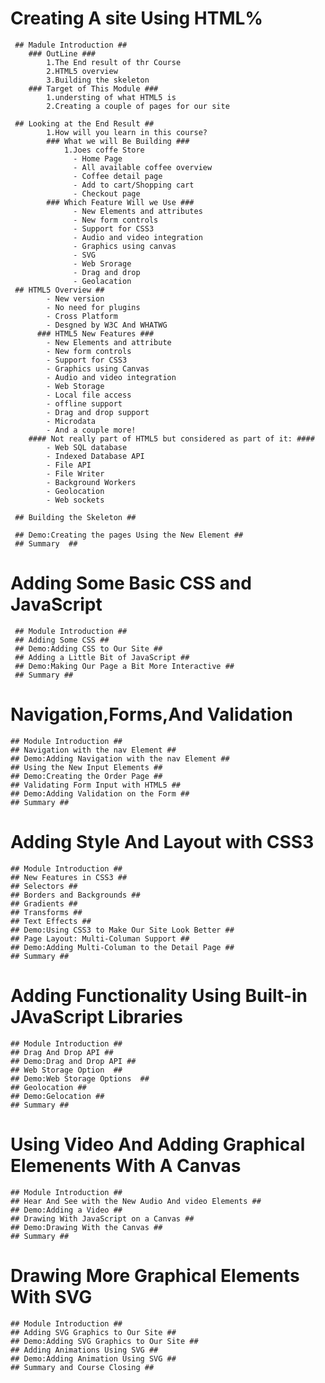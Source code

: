 # Creating A site Using HTML% #
     ## Madule Introduction ## 
		### OutLine ###
			1.The End result of thr Course
			2.HTML5 overview
		    3.Building the skeleton
		### Target of This Module ###
			1.understing of what HTML5 is
			2.Creating a couple of pages for our site

     ## Looking at the End Result ## 
			1.How will you learn in this course?
			### What we will Be Building ###
				1.Joes coffe Store
				  - Home Page
				  - All available coffee overview
				  -	Coffee detail page
				  -	Add to cart/Shopping cart
				  -	Checkout page	
		    ### Which Feature Will we Use ###
				  - New Elements and attributes
				  - New form controls
				  - Support for CSS3
				  - Audio and video integration 
				  - Graphics using canvas
				  - SVG
				  - Web Srorage
				  - Drag and drop
				  - Geolacation
     ## HTML5 Overview ## 
			- New version
			- No need for plugins
			- Cross Platform
			- Desgned by W3C And WHATWG	
		  ### HTML5 New Features ###	
			- New Elements and attribute
			- New form controls
			- Support for CSS3
			- Graphics using Canvas
			- Audio and video integration
			- Web Storage
			- Local file access
			- offline support
			- Drag and drop support
			- Microdata
			- And a couple more!
		#### Not really part of HTML5 but considered as part of it: ####
			- Web SQL database
			- Indexed Database API
			- File API
			- File Writer
			- Background Workers
			- Geolocation
			- Web sockets
					
     ## Building the Skeleton ## 
		
     ## Demo:Creating the pages Using the New Element ## 
     ## Summary  ##
# Adding Some Basic CSS and JavaScript #
     ## Module Introduction ##
     ## Adding Some CSS ##
	 ## Demo:Adding CSS to Our Site ##
	 ## Adding a Little Bit of JavaScript ##
	 ## Demo:Making Our Page a Bit More Interactive ##
	 ## Summary ##
#  Navigation,Forms,And Validation #
	## Module Introduction ##
	## Navigation with the nav Element ##
	## Demo:Adding Navigation with the nav Element ##
	## Using the New Input Elements ##
	## Demo:Creating the Order Page ##
	## Validating Form Input with HTML5 ##
	## Demo:Adding Validation on the Form ##
	## Summary ##
#  Adding Style And Layout with CSS3 #
	## Module Introduction ##
	## New Features in CSS3 ##
	## Selectors ##
	## Borders and Backgrounds ##
	## Gradients ##
	## Transforms ##
	## Text Effects ##
	## Demo:Using CSS3 to Make Our Site Look Better ##
	## Page Layout: Multi-Columan Support ##
	## Demo:Adding Multi-Columan to the Detail Page ##
	## Summary ##
#  Adding Functionality Using Built-in JAvaScript Libraries #
	## Module Introduction ##
	## Drag And Drop API ##
	## Demo:Drag and Drop API ##
	## Web Storage Option  ##
	## Demo:Web Storage Options  ##
	## Geolocation ##
	## Demo:Gelocation ##
	## Summary ##
# Using Video And Adding Graphical Elemenents With A Canvas #
	## Module Introduction ##
	## Hear And See with the New Audio And video Elements ##
	## Demo:Adding a Video ##
	## Drawing With JavaScript on a Canvas ##
	## Demo:Drawing With the Canvas ##
	## Summary ##
# Drawing More Graphical Elements With SVG #
	## Module Introduction ##
	## Adding SVG Graphics to Our Site ##
	## Demo:Adding SVG Graphics to Our Site ##
	## Adding Animations Using SVG ##
	## Demo:Adding Animation Using SVG ##
	## Summary and Course Closing ##
	
	

	
